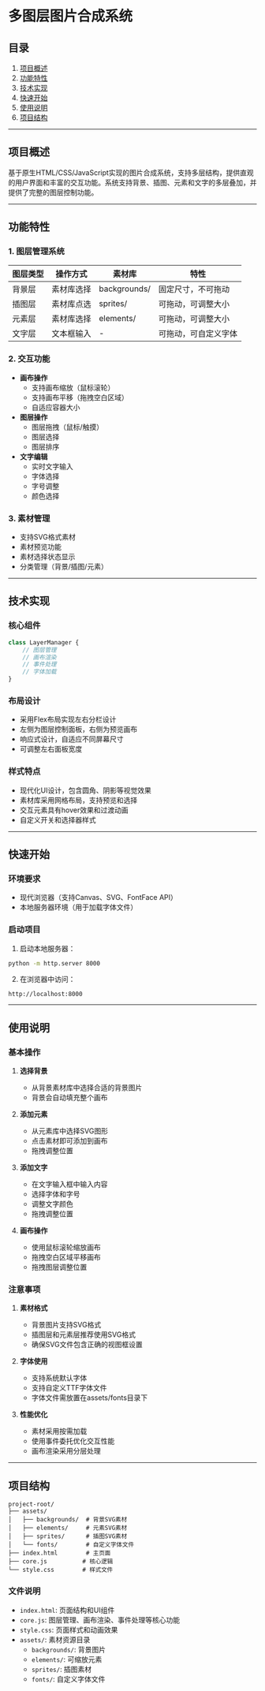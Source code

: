 # 多图层图片合成系统

## 目录
1. [项目概述](#项目概述)
2. [功能特性](#功能特性)
3. [技术实现](#技术实现)
4. [快速开始](#快速开始)
5. [使用说明](#使用说明)
6. [项目结构](#项目结构)

---

## 项目概述
基于原生HTML/CSS/JavaScript实现的图片合成系统，支持多层结构，提供直观的用户界面和丰富的交互功能。系统支持背景、插图、元素和文字的多层叠加，并提供了完整的图层控制功能。

---

## 功能特性

### 1. 图层管理系统
| 图层类型   | 操作方式                  | 素材库                | 特性                    |
|------------|---------------------------|----------------------|-------------------------|
| 背景层     | 素材库选择                | backgrounds/         | 固定尺寸，不可拖动      |
| 插图层     | 素材库点选                | sprites/             | 可拖动，可调整大小      |
| 元素层     | 素材库选择                | elements/            | 可拖动，可调整大小      |
| 文字层     | 文本框输入                | -                    | 可拖动，可自定义字体    |

### 2. 交互功能
- **画布操作**
  - 支持画布缩放（鼠标滚轮）
  - 支持画布平移（拖拽空白区域）
  - 自适应容器大小
- **图层操作**
  - 图层拖拽（鼠标/触摸）
  - 图层选择
  - 图层排序
- **文字编辑**
  - 实时文字输入
  - 字体选择
  - 字号调整
  - 颜色选择

### 3. 素材管理
- 支持SVG格式素材
- 素材预览功能
- 素材选择状态显示
- 分类管理（背景/插图/元素）

---

## 技术实现

### 核心组件
```javascript
class LayerManager {
    // 图层管理
    // 画布渲染
    // 事件处理
    // 字体加载
}
```

### 布局设计
- 采用Flex布局实现左右分栏设计
- 左侧为图层控制面板，右侧为预览画布
- 响应式设计，自适应不同屏幕尺寸
- 可调整左右面板宽度

### 样式特点
- 现代化UI设计，包含圆角、阴影等视觉效果
- 素材库采用网格布局，支持预览和选择
- 交互元素具有hover效果和过渡动画
- 自定义开关和选择器样式

---

## 快速开始

### 环境要求
- 现代浏览器（支持Canvas、SVG、FontFace API）
- 本地服务器环境（用于加载字体文件）

### 启动项目
1. 启动本地服务器：
```bash
python -m http.server 8000
```

2. 在浏览器中访问：
```
http://localhost:8000
```

---

## 使用说明

### 基本操作
1. **选择背景**
   - 从背景素材库中选择合适的背景图片
   - 背景会自动填充整个画布

2. **添加元素**
   - 从元素库中选择SVG图形
   - 点击素材即可添加到画布
   - 拖拽调整位置

3. **添加文字**
   - 在文字输入框中输入内容
   - 选择字体和字号
   - 调整文字颜色
   - 拖拽调整位置

4. **画布操作**
   - 使用鼠标滚轮缩放画布
   - 拖拽空白区域平移画布
   - 拖拽图层调整位置

### 注意事项
1. **素材格式**
   - 背景图片支持SVG格式
   - 插图层和元素层推荐使用SVG格式
   - 确保SVG文件包含正确的视图框设置

2. **字体使用**
   - 支持系统默认字体
   - 支持自定义TTF字体文件
   - 字体文件需放置在assets/fonts目录下

3. **性能优化**
   - 素材采用按需加载
   - 使用事件委托优化交互性能
   - 画布渲染采用分层处理

---

## 项目结构
```
project-root/
├── assets/
│   ├── backgrounds/  # 背景SVG素材
│   ├── elements/     # 元素SVG素材
│   ├── sprites/      # 插图SVG素材
│   └── fonts/        # 自定义字体文件
├── index.html        # 主页面
├── core.js          # 核心逻辑
└── style.css        # 样式文件
```

### 文件说明
- `index.html`: 页面结构和UI组件
- `core.js`: 图层管理、画布渲染、事件处理等核心功能
- `style.css`: 页面样式和动画效果
- `assets/`: 素材资源目录
  - `backgrounds/`: 背景图片
  - `elements/`: 可缩放元素
  - `sprites/`: 插图素材
  - `fonts/`: 自定义字体文件